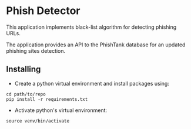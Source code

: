 # Phish Detector

This application implements black-list algorithm for detecting phishing URLs.

The application provides an API to the PhishTank database for an updated phishing sites detection.

## Installing

* Create a python virtual environment and install packages using:

```
cd path/to/repo
pip install -r requirements.txt
```

* Activate python's virtual environment:

```
source venv/bin/activate
```